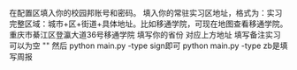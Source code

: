 在配置区填入你的校园邦账号和密码。
填入你的常驻实习区地址，格式为：实习完整区域：城市+区+街道+具体地址。比如移通学院，可现在地图查看移通学院。重庆市綦江区登瀛大道36号移通学院
填写你的省份 对应上方地址
填写备注实习 可以为空 ""
然后 python main.py -type sign即可
python main.py -type zb是填写周报
